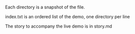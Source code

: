 Each directory is a snapshot of the file.

index.txt is an ordered list of the demo, one directory per line

The story to accompany the live demo is in story.md